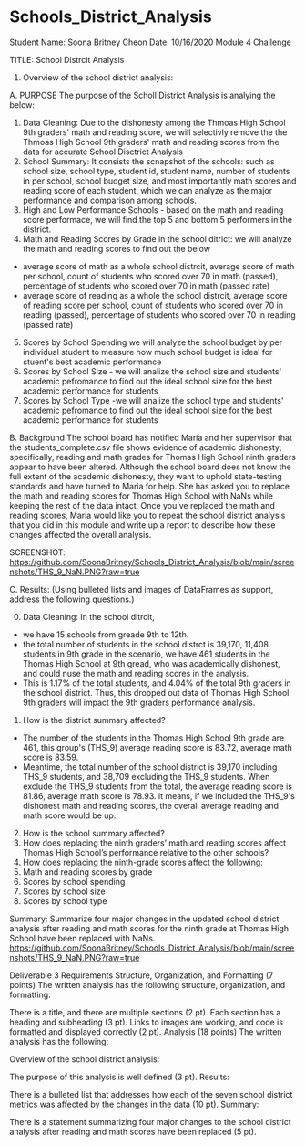# Schools_District_Analysis


Student Name: Soona Britney Cheon
Date: 10/16/2020
Module 4 Challenge

TITLE: School Distrcit Analysis
1. Overview of the school district analysis: 

A. PURPOSE
The purpose of the Scholl District Analysis is analying the below:
1) Data Cleaning: Due to the dishonesty among the Thmoas High School 9th graders' math and reading score, we will selectivly remove the the Thmoas High School 9th graders' math and reading scores from the data for accurate School Disctrict Analysis 
2) School Summary: It consists the scnapshot of the schools: such as school size, school type, student id, student name, number of students in per school, school budget size, and most importantly math scores and reading score of each student, which we can analyze as the major performance and comparison among schools. 
3) High and Low Performance Schools - based on the math and reading score performace, we will find the top 5 and bottom 5 performers in the district. 
4) Math and Reading Scores by Grade in the school ditrict: we will analyze the math and reading scores to find out the below
 - average score of math as a whole school distrcit, average score of math per school, count of students who scored over 70 in math (passed), percentage of students who scored over 70 in math (passed rate) 
 - average score of reading as a whole the school distrcit, average score of reading score per school, count of students who scored over 70 in reading (passed), percentage of students who scored over 70 in reading (passed rate)   
5) Scores by School Spending we will analyze the school budget by per individual student to measure how much school budget is ideal for stuent's best academic performance 
6) Scores by School Size - we will analize the school size and students' academic pefromance to find out the ideal school size for the best academic performance for students 
7) Scores by School Type -we will analize the school type and students' academic pefromance to find out the ideal school size for the best academic performance for students 

B. Background
The school board has notified Maria and her supervisor that the students_complete.csv file shows evidence of academic dishonesty; specifically, reading and math grades for Thomas High School ninth graders appear to have been altered. Although the school board does not know the full extent of the academic dishonesty, they want to uphold state-testing standards and have turned to Maria for help. She has asked you to replace the math and reading scores for Thomas High School with NaNs while keeping the rest of the data intact. Once you’ve replaced the math and reading scores, Maria would like you to repeat the school district analysis that you did in this module and write up a report to describe how these changes affected the overall analysis.

SCREENSHOT:
https://github.com/SoonaBritney/Schools_District_Analysis/blob/main/screenshots/THS_9_NaN.PNG?raw=true

C. Results: 
(Using bulleted lists and images of DataFrames as support, address the following questions.)

0) Data Cleaning: In the school ditrcit, 
- we have 15 schools from greade 9th to 12th.  
- the total number of students in the school distrct is 39,170, 11,408 students in 9th grade in the scenario, we have 461 students in the Thomas High School at 9th gread, who was academically dishonest, and could nuse the math and reading scores in the analysis. 
- This is 1.17% of the total students, and 4.04% of the total 9th graders in the school district. Thus, this dropped out data of Thomas High School 9th graders will impact the 9th graders performance analysis.

1) How is the district summary affected?
- The number of the students in the Thomas High School 9th grade are 461, this group's (THS_9) average reading score is 83.72, average math score is 83.59.
- Meantime, the total number of the school district is 39,170 including THS_9 students, and 38,709 excluding the THS_9 students. When exclude the THS_9 students from the total, the average reading score is 81.86, average math score is 78.93.
it means, if we included the THS_9's dishonest math and reading scores, the overall average reading and math score would be up.  

2) How is the school summary affected?
3) How does replacing the ninth graders’ math and reading scores affect Thomas High School’s performance relative to the other schools?
4) How does replacing the ninth-grade scores affect the following:
5) Math and reading scores by grade
6) Scores by school spending
7) Scores by school size
8) Scores by school type

Summary: 
Summarize four major changes in the updated school district analysis after reading and math scores for the ninth grade at Thomas High School have been replaced with NaNs.
https://github.com/SoonaBritney/Schools_District_Analysis/blob/main/screenshots/THS_9_NaN.PNG?raw=true

Deliverable 3 Requirements
Structure, Organization, and Formatting (7 points)
The written analysis has the following structure, organization, and formatting:

There is a title, and there are multiple sections (2 pt).
Each section has a heading and subheading (3 pt).
Links to images are working, and code is formatted and displayed correctly (2 pt).
Analysis (18 points)
The written analysis has the following:



Overview of the school district analysis:

The purpose of this analysis is well defined (3 pt).
Results:

There is a bulleted list that addresses how each of the seven school district metrics was affected by the changes in the data (10 pt).
Summary:

There is a statement summarizing four major changes to the school district analysis after reading and math scores have been replaced (5 pt).
